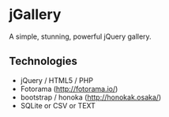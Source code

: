 # jGallery

A simple, stunning, powerful jQuery gallery. 

## Technologies

- jQuery / HTML5 / PHP
- Fotorama (http://fotorama.io/)
- bootstrap / honoka (http://honokak.osaka/)
- SQLite or CSV or TEXT

